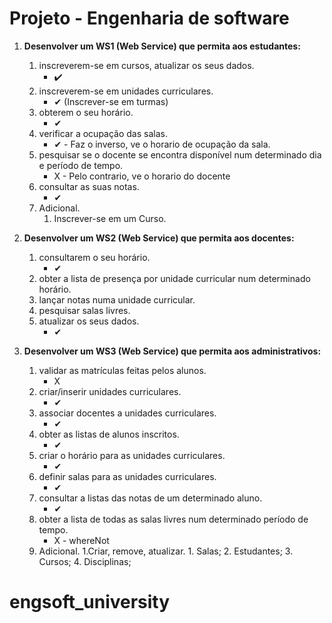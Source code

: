 # Projeto - Engenharia de software

1. **Desenvolver um WS1 (Web Service) que permita aos estudantes:** 
	1. inscreverem-se em cursos, atualizar os seus dados.
		* ✔️
	2. inscreverem-se em unidades curriculares.
	    * ✔ (Inscrever-se em turmas)
	3. obterem o seu horário.
	    * ✔
	4. verificar a ocupação das salas.
	    * ✔ - Faz o inverso, ve o horario de ocupação da sala.️
	5. pesquisar se o docente se encontra disponível num determinado dia e período de tempo.
	    * X - Pelo contrario, ve o horario do docente
	6. consultar as suas notas.
	    * ✔    
	7. Adicional.
	    1. Inscrever-se em um Curso.

2. **Desenvolver um WS2 (Web Service) que permita aos docentes:** 
	1. consultarem o seu horário.
	    * ✔
	2. obter a lista de presença por unidade curricular num determinado horário.
	3. lançar notas numa unidade curricular.
	4. pesquisar salas livres.
	5. atualizar os seus dados.
	    * ✔

3. **Desenvolver um WS3 (Web Service) que permita aos administrativos:** 
	1. validar as matrículas feitas pelos alunos.
	    * X
	2. criar/inserir unidades curriculares.
	    * ✔
	3. associar docentes a unidades curriculares.
	    * ✔
	4. obter as listas de alunos inscritos.
	    * ✔
	5. criar o horário para as unidades curriculares.
	    * ✔
	6. definir salas para as unidades curriculares.
	    * ✔
	7. consultar a listas das notas de um determinado aluno.
	    * ✔
	8. obter a lista de todas as salas livres num determinado período de tempo.
	    * X - whereNot
	9. Adicional.
    	    1.Criar, remove, atualizar.
    	        1. Salas;
    	        2. Estudantes;
    	        3. Cursos;
    	        4. Disciplinas;

# engsoft_university
